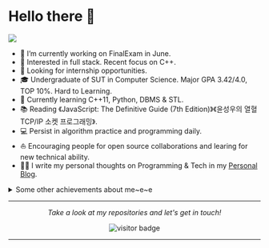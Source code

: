 # Hello there 👋

![](https://github.com/halfrost/halfrost/blob/master/icons/header_1.png)

<!-- I make elegantly professional 💻⎈🐳 **Distributed Infrastructure / Kubernetes** ☁️ **Cloud Native** 📝 **DeFi Smart Contract** and 🌐 **Website** for a living and also **Write some blogs**. 🌈     -->

* 🔭   I’m currently working on FinalExam in June.
* 🧐   Interested in full stack. Recent focus on C++.
* 💼   Looking for internship opportunities.
* 🎓   Undergraduate of SUT in Computer Science. Major GPA 3.42/4.0, TOP 10%. Hard to Learning.
* 🌱   Currently learning C++11, Python, DBMS & STL.
* 📚   Reading 《JavaScript: The Definitive Guide (7th Edition)》《윤성우의 열혈 TCP/IP 소켓 프로그래밍》.
* 💻   Persist in algorithm practice and programming daily.
* ⛵   Encouraging people for open source collaborations and learing for new technical ability.
* ✍🏻   I write my personal thoughts on Programming & Tech in my [Personal Blog](https://sutcoder.com/).

<details>
  <summary>Some other achievements about me~e~e</summary>
  <br>

* 💖   Be proud of SUT. 🐾 My heart is in the work. 
* 🎉   I love ACM / IEEE / IEEE-CS / CCF.
* 🍎   I am useing Mac to develop.👨🏻‍💻 & Apple fans.🤪
* 🧍‍♂   Big fan of *chen & halfrost.

<p align="center">
<!-- <img src="https://github.com/halfrost/halfrost/blob/master/icons/CMU.png" height="100" width="100"/></a> -->
<img src="https://github.com/halfrost/halfrost/blob/master/icons/ACM.png" height="100" width="100"/></a>
<img src="https://github.com/halfrost/halfrost/blob/master/icons/IEEE.png" height="100" width="100"/></a>
<img src="https://github.com/halfrost/halfrost/blob/master/icons/IEEE-CS.png" height="100" width="100"/></a>
<img src="https://github.com/halfrost/halfrost/blob/master/icons/CCF.png" height="100" width="100"/>
<img src="https://github.com/halfrost/halfrost/blob/master/icons/APPLE.png" height="100" width="100"/></a>
</p>

* 👑   Some GitHub statistical reports:

<p align="center">
<img align="center" src="https://github-readme-stats.zohan.tech/api/top-langs/?username=kosthi&hide_langs_below=1&theme=default&line_height=27&layout=compact" />
<img align="center" src="https://github-readme-stats.zohan.tech/api?username=kosthi&show_icons=true&count_private=true&include_all_commits=true&line_height=21" alt="kosthi's Github Stats" />
<img align="center" src="https://github-profile-trophy.vercel.app/?username=kosthi&column=7" alt="kosthi's Github Trophy" />
<!-- <img align="center" src="https://github.com/halfrost/halfrost/raw/master/timeline-drop/output/dropped-timeline-halfrost.gif" />
</p> -->

</details>

<hr>
<p align="center">
  <i>Take a look at my repositories and let's get in touch!</i>

<!-- <p align="center">
<a href= "https://github.com/halfrost/Halfrost-Field/"><img src="https://img.icons8.com/material-outlined/27/000000/ball-point-pen.png"/></a>
<a href= "https://www.linkedin.com/in/halffrost/"><img src="https://img.icons8.com/material-outlined/30/000000/linkedin.png"/></a>
<a href= "https://twitter.com/halffrost"><img src="https://img.icons8.com/material-outlined/30/000000/twitter.png"/></a>
<a href= "https://halfrost.com"><img src="https://img.icons8.com/material-outlined/27/000000/geography.png"/></a>
</p> -->

<p  align="center">
<!--<img src="https://visitor-badge.glitch.me/badge?page_id=kosthi.kosthi" alt="visitor badge"/>-->
<img src="https://visitor-badge.laobi.icu/badge?page_id=kosthi.kosthi" alt="visitor badge"/>       
</p>

</p>

---

<!--

<p float="left">
  <a href="https://golang.org/" target="_blank" >
    <img src="https://raw.githubusercontent.com/itsksaurabh/itsksaurabh/master/assets/golang.gif"  height="90" />
  </a>
  <a href="https://www.docker.com/" target="_blank" >
    <img src="https://raw.githubusercontent.com/itsksaurabh/itsksaurabh/master/assets/docker.gif"  height="80" /> 
  </a>
  <a href="https://kubernetes.io/" target="_blank" >
    <img src="https://raw.githubusercontent.com/itsksaurabh/itsksaurabh/master/assets/k8s.gif"  height="75" />
  </a>
  <a href="https://docs.gitlab.com/ee/ci/" target="_blank" >
    <img src="https://raw.githubusercontent.com/itsksaurabh/itsksaurabh/master/assets/cicd.gif"  height="65" />
  </a>
  <a href="https://www.terraform.io/" target="_blank" >
    <img src="https://raw.githubusercontent.com/itsksaurabh/itsksaurabh/master/assets/terraform.gif" width="120" />
  </a>
  <a href="https://helm.sh/" target="_blank" >
    <img src="https://raw.githubusercontent.com/itsksaurabh/itsksaurabh/master/assets/helm.gif"  height="75" />
  </a>
  <a href="https://grpc.io/" target="_blank" >
    <img src="https://raw.githubusercontent.com/itsksaurabh/itsksaurabh/master/assets/grpc.gif"  height="75" />
  </a>
  <a href="https://www.w3.org/wiki/The_web_standards_model_-_HTML_CSS_and_JavaScript" target="_blank" >
    <img src="https://raw.githubusercontent.com/itsksaurabh/itsksaurabh/master/assets/html-css-js.png" height="70" />
  </a>
 </p>
  
### CSPs
  
 <p float="left">
  <a href="https://bit.ly/2W7a91W" target="_blank" >
    <img src="https://raw.githubusercontent.com/itsksaurabh/itsksaurabh/master/assets/do.gif"  height="75" />
  </a> 
  <a href="https://aws.amazon.com/" target="_blank" >
    <img src="https://raw.githubusercontent.com/itsksaurabh/itsksaurabh/master/assets/aws.gif"  height="75" />
  </a>
 </p>

<!--
**Kosthi/Kosthi** is a ✨ _special_ ✨ repository because its `README.md` (this file) appears on your GitHub profile.

Here are some ideas to get you started:

- 🔭 I’m currently working on ...
- 🌱 I’m currently learning ..
- 👯 I’m looking to collaborate on ...
- 🤔 I’m looking for help with ...
--- 💬 Ask me about ..
- 📫 How to reach me: ..
- ⚡ Fun fact: ..
-->

